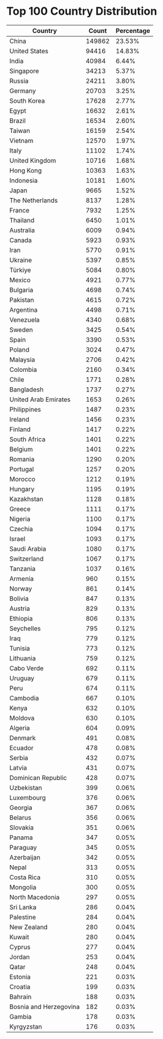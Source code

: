 # Top 100 Country Distribution
| Country | Count | Percentage |
|----|----|----|
| China | 149862 | 23.53% |
| United States | 94416 | 14.83% |
| India | 40984 | 6.44% |
| Singapore | 34213 | 5.37% |
| Russia | 24211 | 3.80% |
| Germany | 20703 | 3.25% |
| South Korea | 17628 | 2.77% |
| Egypt | 16632 | 2.61% |
| Brazil | 16534 | 2.60% |
| Taiwan | 16159 | 2.54% |
| Vietnam | 12570 | 1.97% |
| Italy | 11102 | 1.74% |
| United Kingdom | 10716 | 1.68% |
| Hong Kong | 10363 | 1.63% |
| Indonesia | 10181 | 1.60% |
| Japan | 9665 | 1.52% |
| The Netherlands | 8137 | 1.28% |
| France | 7932 | 1.25% |
| Thailand | 6450 | 1.01% |
| Australia | 6009 | 0.94% |
| Canada | 5923 | 0.93% |
| Iran | 5770 | 0.91% |
| Ukraine | 5397 | 0.85% |
| Türkiye | 5084 | 0.80% |
| Mexico | 4921 | 0.77% |
| Bulgaria | 4698 | 0.74% |
| Pakistan | 4615 | 0.72% |
| Argentina | 4498 | 0.71% |
| Venezuela | 4340 | 0.68% |
| Sweden | 3425 | 0.54% |
| Spain | 3390 | 0.53% |
| Poland | 3024 | 0.47% |
| Malaysia | 2706 | 0.42% |
| Colombia | 2160 | 0.34% |
| Chile | 1771 | 0.28% |
| Bangladesh | 1737 | 0.27% |
| United Arab Emirates | 1653 | 0.26% |
| Philippines | 1487 | 0.23% |
| Ireland | 1456 | 0.23% |
| Finland | 1417 | 0.22% |
| South Africa | 1401 | 0.22% |
| Belgium | 1401 | 0.22% |
| Romania | 1290 | 0.20% |
| Portugal | 1257 | 0.20% |
| Morocco | 1212 | 0.19% |
| Hungary | 1195 | 0.19% |
| Kazakhstan | 1128 | 0.18% |
| Greece | 1111 | 0.17% |
| Nigeria | 1100 | 0.17% |
| Czechia | 1094 | 0.17% |
| Israel | 1093 | 0.17% |
| Saudi Arabia | 1080 | 0.17% |
| Switzerland | 1067 | 0.17% |
| Tanzania | 1037 | 0.16% |
| Armenia | 960 | 0.15% |
| Norway | 861 | 0.14% |
| Bolivia | 847 | 0.13% |
| Austria | 829 | 0.13% |
| Ethiopia | 806 | 0.13% |
| Seychelles | 795 | 0.12% |
| Iraq | 779 | 0.12% |
| Tunisia | 773 | 0.12% |
| Lithuania | 759 | 0.12% |
| Cabo Verde | 692 | 0.11% |
| Uruguay | 679 | 0.11% |
| Peru | 674 | 0.11% |
| Cambodia | 667 | 0.10% |
| Kenya | 632 | 0.10% |
| Moldova | 630 | 0.10% |
| Algeria | 604 | 0.09% |
| Denmark | 491 | 0.08% |
| Ecuador | 478 | 0.08% |
| Serbia | 432 | 0.07% |
| Latvia | 431 | 0.07% |
| Dominican Republic | 428 | 0.07% |
| Uzbekistan | 399 | 0.06% |
| Luxembourg | 376 | 0.06% |
| Georgia | 367 | 0.06% |
| Belarus | 356 | 0.06% |
| Slovakia | 351 | 0.06% |
| Panama | 347 | 0.05% |
| Paraguay | 345 | 0.05% |
| Azerbaijan | 342 | 0.05% |
| Nepal | 313 | 0.05% |
| Costa Rica | 310 | 0.05% |
| Mongolia | 300 | 0.05% |
| North Macedonia | 297 | 0.05% |
| Sri Lanka | 286 | 0.04% |
| Palestine | 284 | 0.04% |
| New Zealand | 280 | 0.04% |
| Kuwait | 280 | 0.04% |
| Cyprus | 277 | 0.04% |
| Jordan | 253 | 0.04% |
| Qatar | 248 | 0.04% |
| Estonia | 221 | 0.03% |
| Croatia | 199 | 0.03% |
| Bahrain | 188 | 0.03% |
| Bosnia and Herzegovina | 182 | 0.03% |
| Gambia | 178 | 0.03% |
| Kyrgyzstan | 176 | 0.03% |

